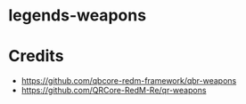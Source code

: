 # legends-weapons
 
# Credits
- https://github.com/qbcore-redm-framework/qbr-weapons
- https://github.com/QRCore-RedM-Re/qr-weapons
 
